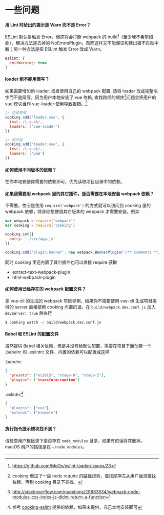 # 一些问题

#### 用 Lint 时给出的提示是 Warn 而不是 Error？

ESLint 默认是触发 Error，但这将会打断 webpack 的 build[^1]（至少我不希望如此），解决方法是去掉的 NoErrorsPlugin，然而这样又不能保证构建出错不自动中断；另一种方法是把 ESLint 触发 Error 改成 Warn。
```javascript
eslint: {
  emitWarning: true
}
```

#### loader 能不能用简写？
如果需要增加新 loader, 或者使用自己的 webpack 配置, 请将 loader 改成完整名字而不是简写。因为用户本地安装了 vue 依赖, 查找路径的顺序[^2]问题会把用户的 vue 模块当作 vue-loader 使用导致报错。[^3]

```javascript
// 应该使用
cooking.add('loader.vue', {
  test: /\.vue$/,
  loaders: ['vue-loader']
})

// 而不是
cooking.add('loader.vue', {
  test: /\.vue$/,
  loaders: ['vue']
})
```

#### 如何使用不同版本的依赖？
在你本地安装你需要的依赖即可，优先读取项目目录中的依赖。

#### 如果我需要用 webpack 里的其它插件，是否需要在本地安装 webpack 依赖？
不需要。依旧是使用 `require('webpack')` 的方式就可以访问到 cooking 里的 webpack 依赖，除非你想使用其它版本的 webpack 才需要安装。例如
```javascript
var webpack = require('webpack')
var cooking = require('cooking')

cooking.set({
  entry: './src/app.js'
})

cooking.add('plugin.banner', new webpack.BannerPlugin('/** comments **/'))
```
同时 cooking 里还内置了其它插件也可以直接 require 获取

- extract-text-webpack-plugin
- html-webpack-plugin



#### 如何使用已经存在的 webpack 配置文件？
拿 vue-cli 的生成的 webpack 项目举例，如果你不需要使用 vue-cli 生成项目提供的 server 直接使用 cooking 内置的话，在 `build/webpack.dev.conf.js` 加入 `devServer: true` 后执行
```bash
$ cooking watch -c build/webpack.dev.conf.js
```

#### Babel 和 ESLint 的配置文件
虽然提供 Babel 相关依赖，但是并没有给默认配置，需要在项目下面创建一个 .babelrc 和 .eslintrc 文件，内置的依赖可以配置成这样

.babelrc
```json
{
  "presets": ["es2015", "stage-0", "stage-2"],
  "plugins": ['transform-runtime']
}
```

.eslintrc[^4]
```javascript
{
  "plugins": ["vue"],
  "extends": ["elemefe"]
}
```

#### 执行指令提示模块找不到？
请检查用户根目录下是否存在 `node_modules` 目录，如果有的话将其删掉。 macOS 用户的路径是在 `~/node_modules`。

-------------
[^1]: https://github.com/MoOx/eslint-loader/issues/23

[^2]: cooking 增加了一些 node require 的路径规则，查找顺序先从用户目录查找依赖，再到 cooking 目录下查找。

[^3]: http://stackoverflow.com/questions/29883534/webpack-node-modules-css-index-js-didnt-return-a-function

[^4]: 参考 [cooking-eslint](https://github.com/cookingjs/cooking-lint) 提供的依赖，如果未提供，自己本地安装即可
